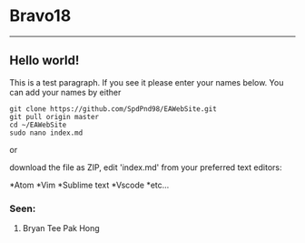 # Bravo18
----

## Hello world!

This is a test paragraph. If you see it please enter your names below.
You can add your names by either 
```
git clone https://github.com/SpdPnd98/EAWebSite.git
git pull origin master
cd ~/EAWebSite
sudo nano index.md
```
or

download the file as ZIP, edit 'index.md' from your preferred text editors:

  *Atom
  *Vim
  *Sublime text
  *Vscode
  *etc...

### Seen:

1. Bryan Tee Pak Hong 

